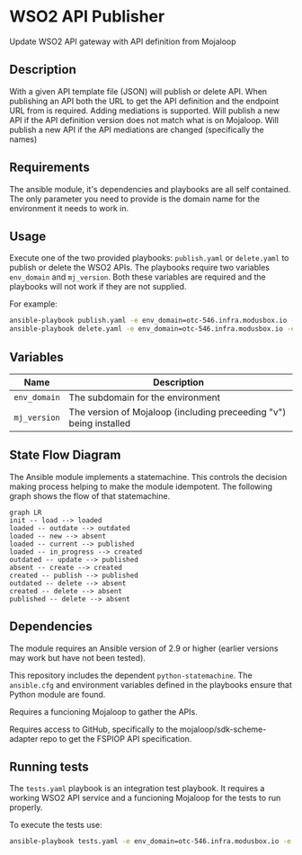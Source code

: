 # WSO2 API Publisher

Update WSO2 API gateway with API definition from Mojaloop

## Description

With a given API template file (JSON) will publish or delete API. When publishing an API both the URL to get the API definition and the endpoint URL from is required. Adding mediations is supported. Will publish a new API if the API definition version does not match what is on Mojaloop. Will publish a new API if the API mediations are changed (specifically the names)

## Requirements

The ansible module, it's dependencies and playbooks are all self contained. The only parameter you need to provide is the domain name for the environment it needs to work in. 

## Usage

Execute one of the two provided playbooks: `publish.yaml` or `delete.yaml` to publish or delete the WSO2 APIs. The playbooks require two variables `env_domain` and `mj_version`. Both these variables are required and the playbooks will not work if they are not supplied.

For example:

```bash
ansible-playbook publish.yaml -e env_domain=otc-546.infra.modusbox.io -e mj_version=v10.1.0
ansible-playbook delete.yaml -e env_domain=otc-546.infra.modusbox.io -e mj_version=v10.1.0
```

## Variables

| Name | Description |
|------|-------------|
| `env_domain` | The subdomain for the environment |
| `mj_version` | The version of Mojaloop (including preceeding "v") being installed |

## State Flow Diagram

The Ansible module implements a statemachine. This controls the decision making process helping to make the module idempotent. The following graph shows the flow of that statemachine.

```mermaid
graph LR
init -- load --> loaded
loaded -- outdate --> outdated
loaded -- new --> absent
loaded -- current --> published
loaded -- in_progress --> created
outdated -- update --> published
absent -- create --> created
created -- publish --> published
outdated -- delete --> absent
created -- delete --> absent
published -- delete --> absent
```

## Dependencies

The module requires an Ansible version of 2.9 or higher (earlier versions may work but have not been tested).

This repository includes the dependent `python-statemachine`. The `ansible.cfg` and environment variables defined in the playbooks ensure that Python module are found.

Requires a funcioning Mojaloop to gather the APIs.

Requires access to GitHub, specifically to the mojaloop/sdk-scheme-adapter repo to get the FSPIOP API specification.

## Running tests

The `tests.yaml` playbook is an integration test playbook. It requires a working WSO2 API service and a funcioning Mojaloop for the tests to run properly.

To execute the tests use:

```bash
ansible-playbook tests.yaml -e env_domain=otc-546.infra.modusbox.io -e mj_version=v10.1.0
```
